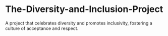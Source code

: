 # The-Diversity-and-Inclusion-Project
A project that celebrates diversity and promotes inclusivity, fostering a culture of acceptance and respect.
